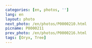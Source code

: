 ```yaml
---
categories: [en, photos, '']
lang: en
layout: photo
next_photo: /en/photos/P0000210.html
picname: P0000211
prev_photo: /en/photos/P0000216.html
tags: [Oryx, Tree]
---
```

